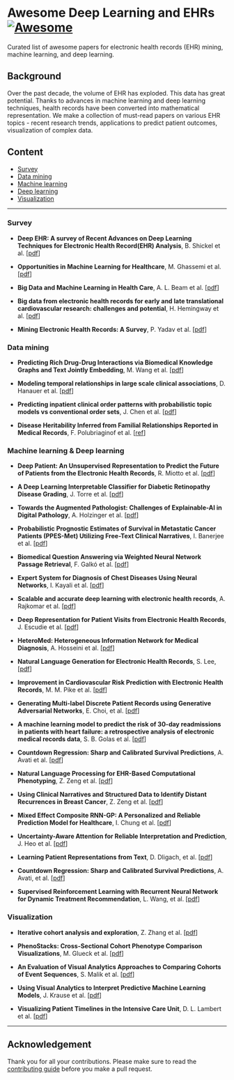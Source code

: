 # Awesome Deep Learning and EHRs [![Awesome](https://awesome.re/badge.svg)](https://awesome.re)


Curated list of awesome papers for electronic health records (EHR) mining, machine learning, and deep learning.


## Background

Over the past decade, the volume of EHR has exploded. This data has great potential. Thanks to advances in machine learning and deep learning techniques, health records have been converted into mathematical representation. We make a collection of must-read papers on various EHR topics - recent research trends, applications to predict patient outcomes, visualization of complex data.

## Content
- [Survey](#survey)
- [Data mining](#data-mining)
- [Machine learning](#machine-learning)
- [Deep learning](#deep-learning)
- [Visualization](#visualization)


***


### Survey
- **Deep EHR: A survey of Recent Advances on Deep Learning Techniques for Electronic Health Record(EHR) Analysis**, B. Shickel et al. [[pdf](https://arxiv.org/pdf/1706.03446.pdf)]
- **Opportunities in Machine Learning for Healthcare**, M. Ghassemi et al. [[pdf](https://arxiv.org/pdf/1806.00388.pdf)]

- **Big Data and Machine Learning in Health Care**, A. L. Beam et al. [[pdf](http://www.fsk.it/attach/Content/News/6493/o/170404_1.pdf)]

- **Big data from electronic health records for early and late translational cardiovascular research: challenges and potential**, H. Hemingway et al. [[pdf](https://academic.oup.com/eurheartj/article/39/16/1481/4096831)]

- **Mining Electronic Health Records: A Survey**, P. Yadav et al. [[pdf](https://arxiv.org/pdf/1702.03222)]



### Data mining
- **Predicting Rich Drug-Drug Interactions via Biomedical Knowledge Graphs and Text Jointly Embedding**, M. Wang et al. [[pdf](https://arxiv.org/pdf/1712.08875)]

- **Modeling temporal relationships in large scale clinical associations**, D. Hanauer et al. [[pdf](https://www.ncbi.nlm.nih.gov/pmc/articles/PMC3638191/pdf/amiajnl-2012-001117.pdf)]

- **Predicting inpatient clinical order patterns with probabilistic topic models vs conventional order sets**, J. Chen et al. [[pdf](https://www.ncbi.nlm.nih.gov/pmc/articles/PMC5391730/pdf/ocw136.pdf)]

- **Disease Heritability Inferred from Familial Relationships Reported in Medical Records**, F. Polubriaginof et al. [[ref](https://www.ncbi.nlm.nih.gov/pubmed/29779949)]

### Machine learning & Deep learning

- **Deep Patient: An Unsupervised Representation to Predict the Future of Patients from the Electronic Health Records**, R. Miotto et al. [[pdf](https://www.ncbi.nlm.nih.gov/pmc/articles/PMC4869115/pdf/srep26094.pdf)]

- **A Deep Learning Interpretable Classifier for Diabetic Retinopathy Disease Grading**, J. Torre et al. [[pdf](https://arxiv.org/pdf/1712.08107)]

- **Towards the Augmented Pathologist: Challenges of Explainable-AI in Digital Pathology**, A. Holzinger et al. [[pdf](https://arxiv.org/pdf/1712.06657)]

- **Probabilistic Prognostic Estimates of Survival in Metastatic Cancer Patients (PPES-Met) Utilizing Free-Text Clinical Narratives**, I. Banerjee et al. [[pdf](https://arxiv.org/pdf/1801.03058)]

- **Biomedical Question Answering via Weighted Neural Network Passage Retrieval**, F. Galkó et al. [[pdf](https://arxiv.org/pdf/1801.02832)]

- **Expert System for Diagnosis of Chest Diseases Using Neural Networks**, I. Kayali et al. [[pdf](https://arxiv.org/abs/1802.06866)]

- **Scalable and accurate deep learning with electronic health records**, A. Rajkomar et al. [[pdf](https://www.nature.com/articles/s41746-018-0029-1.pdf)]

- **Deep Representation for Patient Visits from Electronic Health Records**, J. Escudie et al. [[pdf](https://arxiv.org/pdf/1803.09533.pdf)]

- **HeteroMed: Heterogeneous Information Network for Medical Diagnosis**, A. Hosseini et al. [[pdf](https://arxiv.org/pdf/1804.08052.pdf)]

- **Natural Language Generation for Electronic Health Records**, S. Lee, [[pdf](https://arxiv.org/pdf/1806.01353.pdf)]

- **Improvement in Cardiovascular Risk Prediction with Electronic Health Records**, M. M. Pike et al. [[pdf](https://www.ncbi.nlm.nih.gov/pmc/articles/PMC4874910/pdf/nihms-767362.pdf)]

- **Generating Multi-label Discrete Patient Records using Generative Adversarial Networks**, E. Choi, et al. [[pdf](https://arxiv.org/pdf/1703.06490)]

- **A machine learning model to predict the risk of 30-day readmissions in patients with heart failure: a retrospective analysis of electronic medical records data**, S. B. Golas et al. [[pdf](https://bmcmedinformdecismak.biomedcentral.com/track/pdf/10.1186/s12911-018-0620-z)]

- **Countdown Regression: Sharp and Calibrated Survival Predictions**, A. Avati et al. [[pdf](https://arxiv.org/pdf/1806.08324.pdf)]

- **Natural Language Processing for EHR-Based Computational Phenotyping**, Z. Zeng et al. [[pdf](https://arxiv.org/pdf/1806.04820.pdf)]

- **Using Clinical Narratives and Structured Data to Identify Distant Recurrences in Breast Cancer**, Z. Zeng et al. [[pdf](https://arxiv.org/pdf/1806.04820.pdf)]

- **Mixed Effect Composite RNN-GP: A Personalized and Reliable Prediction Model for Healthcare**, I. Chung et al. [[pdf](https://arxiv.org/pdf/1806.01551.pdf)]

- **Uncertainty-Aware Attention for Reliable Interpretation and Prediction**, J. Heo et al. [[pdf](https://arxiv.org/pdf/1805.09653)]

- **Learning Patient Representations from Text**, D. Dligach, et al. [[pdf](https://arxiv.org/pdf/1805.02096.pdf)]

- **Countdown Regression: Sharp and Calibrated Survival Predictions**, A. Avati, et al. [[pdf](https://arxiv.org/pdf/1806.08324)]

- **Supervised Reinforcement Learning with Recurrent Neural Network for Dynamic Treatment Recommendation**, L. Wang, et al. [[pdf](https://arxiv.org/pdf/1807.01473)]

### Visualization

- **Iterative cohort analysis and exploration**, Z. Zhang et al. [[pdf](http://perer.org/papers/adamPerer-CAVA-IVS2014.pdf)]

- **PhenoStacks: Cross-Sectional Cohort Phenotype Comparison Visualizations**, M. Glueck et al. [[pdf](https://hal.inria.fr/hal-01353233/file/PhenoStacks_VAST2016%20%281%29.pdf)]

- **An Evaluation of Visual Analytics Approaches to Comparing Cohorts of Event Sequences**, S. Malik et al. [[pdf](http://www.cs.umd.edu/hcil/trs/2014-28/2014-28.pdf)]
- **Using Visual Analytics to Interpret Predictive Machine Learning Models**, J. Krause et al. [[pdf](https://arxiv.org/pdf/1606.05685.pdf)]
- **Visualizing Patient Timelines in the Intensive Care Unit**, D. L. Lambert et al. [[pdf](https://arxiv.org/pdf/1806.00397.pdf)]

***

## Acknowledgement

Thank you for all your contributions. Please make sure to read the [contributing guide](https://github.com/hurcy/awesome-ehr-deeplearning/blob/master/Contributing.md) before you make a pull request.

